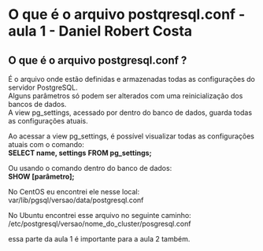 # O que é o arquivo postqresql.conf - aula 1 - Daniel Robert Costa

## O que é o arquivo postgresql.conf ? </br>
É o arquivo onde estão definidas e armazenadas todas as configurações do servidor PostgreSQL.   
Alguns parâmetros só podem ser alterados com uma reinicialização dos bancos de dados.   
A view pg_settings, acessado por dentro do banco de dados, guarda todas as configurações atuais.

Ao acessar a view pg_settings, é possível visualizar todas as configurações atuais com o comando: </br>
**SELECT name, settings**
**FROM pg_settings;**

Ou usando o comando dentro do banco de dados: </br>
**SHOW [parâmetro];**

No CentOS eu encontrei ele nesse local: </br>
var/lib/pgsql/versao/data/postgresql.conf

No Ubuntu encontrei esse arquivo no seguinte caminho: </br>
/etc/postgresql/versao/nome_do_cluster/posgresql.conf

essa parte da aula 1 é importante para a aula 2 também.



